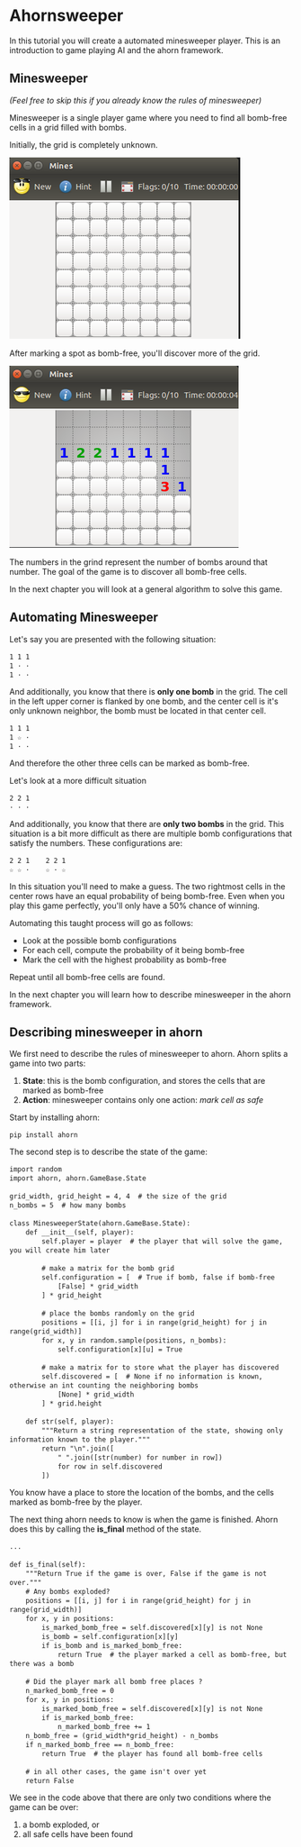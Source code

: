 Ahornsweeper
============

In this tutorial you will create a automated minesweeper player.
This is an introduction to game playing AI and the ahorn framework.

Minesweeper
-----------
*(Feel free to skip this if you already know the rules of minesweeper)*

Minesweeper is a single player game where you need to find all bomb-free
cells in a grid filled with bombs.

Initially, the grid is completely unknown.

![Unknown grid in minesweeper](/resources/empty.png)

After marking a spot as bomb-free, you'll discover more of the grid.

![Grid in minesweeper](/resources/remaining.png)

The numbers in the grind represent the number of bombs around that number.
The goal of the game is to discover all bomb-free cells.

In the next chapter you will look at a general algorithm to solve this game.

Automating Minesweeper
----------------------

Let's say you are presented with the following situation:

    1 1 1
    1 · ·
    1 · ·

And additionally, you know that there is **only one bomb** in the grid. The cell
in the left upper corner is flanked by one bomb, and the center cell is it's
only unknown neighbor, the bomb must be located in that center cell.

    1 1 1
    1 ☆ ·
    1 · ·

And therefore the other three cells can be marked as bomb-free.

Let's look at a more difficult situation

    2 2 1
    · · ·

And additionally, you know that there are **only two bombs** in the grid. This
situation is a bit more difficult as there are multiple bomb configurations that
satisfy the numbers. These configurations are:

    2 2 1    2 2 1
    ☆ ☆ ·    ☆ · ☆

In this situation you'll need to make a guess. The two rightmost cells in the center
rows have an equal probability of being bomb-free. Even when you play this game
perfectly, you'll only have a 50% chance of winning.

Automating this taught process will go as follows:   
* Look at the possible bomb configurations
* For each cell, compute the probability of it being bomb-free
* Mark the cell with the highest probability as bomb-free

Repeat until all bomb-free cells are found.

In the next chapter you will learn how to describe minesweeper in the ahorn framework.

Describing minesweeper in ahorn
-------------------------------

We first need to describe the rules of minesweeper to ahorn. Ahorn splits a game
into two parts:

  1. **State**: this is the bomb configuration, and stores the cells that are marked as bomb-free
  2. **Action**: minesweeper contains only one action: *mark cell as safe*

Start by installing ahorn:

    pip install ahorn

The second step is to describe the state of the game:

    import random
    import ahorn, ahorn.GameBase.State

    grid_width, grid_height = 4, 4  # the size of the grid
    n_bombs = 5  # how many bombs

    class MinesweeperState(ahorn.GameBase.State):
        def __init__(self, player):
            self.player = player  # the player that will solve the game, you will create him later

            # make a matrix for the bomb grid
            self.configuration = [  # True if bomb, false if bomb-free
                [False] * grid_width
            ] * grid_height

            # place the bombs randomly on the grid
            positions = [[i, j] for i in range(grid_height) for j in range(grid_width)]
            for x, y in random.sample(positions, n_bombs):
                self.configuration[x][u] = True

            # make a matrix for to store what the player has discovered
            self.discovered = [  # None if no information is known, otherwise an int counting the neighboring bombs
                [None] * grid_width
            ] * grid.height

        def str(self, player):
            """Return a string representation of the state, showing only information known to the player."""
            return "\n".join([
                " ".join([str(number) for number in row])
                for row in self.discovered
            ])


You know have a place to store the location of the bombs, and the cells marked as bomb-free by the player.

The next thing ahorn needs to know is when the game is finished. Ahorn does this by calling the **is_final** method
of the state.

    ...

    def is_final(self):
        """Return True if the game is over, False if the game is not over."""
        # Any bombs exploded?
        positions = [[i, j] for i in range(grid_height) for j in range(grid_width)]
        for x, y in positions:
            is_marked_bomb_free = self.discovered[x][y] is not None
            is_bomb = self.configuration[x][y]
            if is_bomb and is_marked_bomb_free:
                return True  # the player marked a cell as bomb-free, but there was a bomb

        # Did the player mark all bomb free places ?
        n_marked_bomb_free = 0
        for x, y in positions:
            is_marked_bomb_free = self.discovered[x][y] is not None
            if is_marked_bomb_free:
                n_marked_bomb_free += 1
        n_bomb_free = (grid_width*grid_height) - n_bombs
        if n_marked_bomb_free == n_bomb_free:
            return True  # the player has found all bomb-free cells

        # in all other cases, the game isn't over yet
        return False

We see in the code above that there are only two conditions where the game can be over:

1. a bomb exploded, or
2. all safe cells have been found
